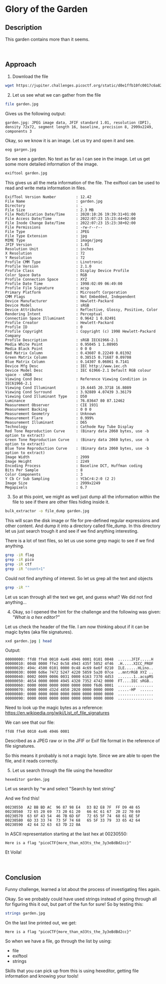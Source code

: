 # Glory of the Garden

## Description

This garden contains more than it seems.

<br />

## Approach
1. Download the file

```bash
wget https://jupiter.challenges.picoctf.org/static/d0e1ffb10fc0017c6a82c57900f3ffe3/garden.jpg
```

2. Let us see what we can gather from the file
```bash
file garden.jpg 
```
Gives us the following output:
```
garden.jpg: JPEG image data, JFIF standard 1.01, resolution (DPI), density 72x72, segment length 16, baseline, precision 8, 2999x2249, components 3
```
Okay, so we know it is an image. Let us try and open it and see.

```bash
eog gargen.jpg
```
So we see a garden. No text as far as I can see in the image. Let us get some more detailed information of the image.

```bash
exiftool garden.jpg
```
This gives us all the meta information of the file. The exiftool can be used to read and write meta information in files.

```
ExifTool Version Number         : 12.42
File Name                       : garden.jpg
Directory                       : .
File Size                       : 2.3 MB
File Modification Date/Time     : 2020:10:26 19:39:31+01:00
File Access Date/Time           : 2022:07:23 15:23:44+02:00
File Inode Change Date/Time     : 2022:07:23 15:23:38+02:00
File Permissions                : -rw-r--r--
File Type                       : JPEG
File Type Extension             : jpg
MIME Type                       : image/jpeg
JFIF Version                    : 1.01
Resolution Unit                 : inches
X Resolution                    : 72
Y Resolution                    : 72
Profile CMM Type                : Linotronic
Profile Version                 : 2.1.0
Profile Class                   : Display Device Profile
Color Space Data                : RGB
Profile Connection Space        : XYZ
Profile Date Time               : 1998:02:09 06:49:00
Profile File Signature          : acsp
Primary Platform                : Microsoft Corporation
CMM Flags                       : Not Embedded, Independent
Device Manufacturer             : Hewlett-Packard
Device Model                    : sRGB
Device Attributes               : Reflective, Glossy, Positive, Color
Rendering Intent                : Perceptual
Connection Space Illuminant     : 0.9642 1 0.82491
Profile Creator                 : Hewlett-Packard
Profile ID                      : 0
Profile Copyright               : Copyright (c) 1998 Hewlett-Packard Company
Profile Description             : sRGB IEC61966-2.1
Media White Point               : 0.95045 1 1.08905
Media Black Point               : 0 0 0
Red Matrix Column               : 0.43607 0.22249 0.01392
Green Matrix Column             : 0.38515 0.71687 0.09708
Blue Matrix Column              : 0.14307 0.06061 0.7141
Device Mfg Desc                 : IEC http://www.iec.ch
Device Model Desc               : IEC 61966-2.1 Default RGB colour space - sRGB
Viewing Cond Desc               : Reference Viewing Condition in IEC61966-2.1
Viewing Cond Illuminant         : 19.6445 20.3718 16.8089
Viewing Cond Surround           : 3.92889 4.07439 3.36179
Viewing Cond Illuminant Type    : D50
Luminance                       : 76.03647 80 87.12462
Measurement Observer            : CIE 1931
Measurement Backing             : 0 0 0
Measurement Geometry            : Unknown
Measurement Flare               : 0.999%
Measurement Illuminant          : D65
Technology                      : Cathode Ray Tube Display
Red Tone Reproduction Curve     : (Binary data 2060 bytes, use -b option to extract)
Green Tone Reproduction Curve   : (Binary data 2060 bytes, use -b option to extract)
Blue Tone Reproduction Curve    : (Binary data 2060 bytes, use -b option to extract)
Image Width                     : 2999
Image Height                    : 2249
Encoding Process                : Baseline DCT, Huffman coding
Bits Per Sample                 : 8
Color Components                : 3
Y Cb Cr Sub Sampling            : YCbCr4:2:0 (2 2)
Image Size                      : 2999x2249
Megapixels                      : 6.7

```

3. So at this point, we might as well just dump all the information within the file to see if there are other files hiding inside it. 

```bash
bulk_extractor -o file_dump garden.jpg
```

This will scan the disk image or file for pre-defined regular expressions and other content. And dump it into a directory called file_dump. In this directory let us just search trough it and see if we find anything interesting.

There is a lot of text files, so let us use some grep magic to see if we find anything.

```bash
grep -iR flag
grep -iR pico
grep -iR ctf
grep -iR "count>1"
```
Could not find anything of interest. So let us grep all the text and objects

```bash
grep -iR ""
```

Let us scan through all the text we get, and guess what? We did not find anything...

4. Okay, so I opened the hint for the challenge and the following was given:
*"What is a hex editor?"*

Let us check the header of the file. I am now thinking about if it can be magic bytes (aka file signatures).
```bash
xxd garden.jpg | head
```

Output:
```
00000000: ffd8 ffe0 0010 4a46 4946 0001 0101 0048  ......JFIF.....H
00000010: 0048 0000 ffe2 0c58 4943 435f 5052 4f46  .H.....XICC_PROF
00000020: 494c 4500 0101 0000 0c48 4c69 6e6f 0210  ILE......HLino..
00000030: 0000 6d6e 7472 5247 4220 5859 5a20 07ce  ..mntrRGB XYZ ..
00000040: 0002 0009 0006 0031 0000 6163 7370 4d53  .......1..acspMS
00000050: 4654 0000 0000 4945 4320 7352 4742 0000  FT....IEC sRGB..
00000060: 0000 0000 0000 0000 0000 0000 f6d6 0001  ................
00000070: 0000 0000 d32d 4850 2020 0000 0000 0000  .....-HP  ......
00000080: 0000 0000 0000 0000 0000 0000 0000 0000  ................
00000090: 0000 0000 0000 0000 0000 0000 0000 0000  ................
```

Need to look up the magic bytes as a reference: https://en.wikipedia.org/wiki/List_of_file_signatures

We can see that our file:
```
ffd8 ffe0 0010 4a46 4946 0001
```
Described as a JPEG raw or in the JFIF or Exif file format in the reference of file signatures.

So this means it probably is not a magic byte. Since we are able to open the file, and it reads correctly. 

5. Let us search through the file using the hexeditor

```
hexeditor garden.jpg
``` 

Let us search by ^w and select "Search by text string"

And we find this!
```
00230550  A2 BB BD AC  96 87 98 E4   D3 B2 E8 7F  FF D9 48 65
00230560  72 65 20 69  73 20 61 20   66 6C 61 67  20 22 70 69
00230570  63 6F 43 54  46 7B 6D 6F   72 65 5F 74  68 61 6E 5F
00230580  6D 33 33 74  73 5F 74 68   65 5F 33 79  33 65 42 64
00230590  42 64 32 63  63 7D 22 0A
```

In ASCII representation starting at the last hex at 00230550:

```
Here is a flag "picoCTF{more_than_m33ts_the_3y3eBdBd2cc}"
```

Et Voila! 

<br />

## Conclusion
Funny challenge, learned a lot about the process of investigating files again.

Okay. So we probably could have used strings instead of going through all for figuring this it out, but part of the fun for sure! So by testing this: 
```bash
strings garden.jpg
```
On the last line printed out, we get:
```
Here is a flag "picoCTF{more_than_m33ts_the_3y3eBdBd2cc}"
```
So when we have a file, go through the list by using: 

* file
* exiftool
* strings

Skills that you can pick up from this is using hexeditor, getting file information and knowing your tools!

